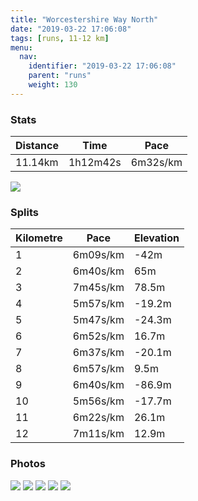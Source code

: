 ```yaml
---
title: "Worcestershire Way North"
date: "2019-03-22 17:06:08"
tags: [runs, 11-12 km]
menu:
  nav:
    identifier: "2019-03-22 17:06:08"
    parent: "runs"
    weight: 130
---
```


### Stats

| Distance | Time | Pace |
|----------|------|------|
|11.14km|1h12m42s|6m32s/km|

<img src='https://maps.googleapis.com/maps/api/staticmap?maptype=roadmap&path=enc:ym{}HhtsM_ASp@}Rk@i^~AgOcDmPdBwHbFmEVyVrDoNQ_TeBiFkS_@gXeKkZWaHtB}a@rZ}ClJiMnGmKh@}AmPmDyJmH`O|CsC_ABfEoKvDnI|A[O~BxBzEdZaJqAxIrKeI`BfAbIqLpJiFmBxCxJjBn@fJpBdCsApAz@dBbAwCcCxEc@~GzBpWbXxCtY|OfDuAlDrOcBvOhAtb@|BvLk@pC&key=AIzaSyAfqMeaZ1CCJFGP5cWud__oZnT_Pybg-1M&size=800x800&markers=color:yellow|label:S|52.24685,-2.39957&markers=color:green|label:F|52.246309999999994,-2.39988'>

### Splits

| Kilometre | Pace | Elevation |
|------|------|-----------|
|1|6m09s/km|-42m|
|2|6m40s/km|65m|
|3|7m45s/km|78.5m|
|4|5m57s/km|-19.2m|
|5|5m47s/km|-24.3m|
|6|6m52s/km|16.7m|
|7|6m37s/km|-20.1m|
|8|6m57s/km|9.5m|
|9|6m40s/km|-86.9m|
|10|5m56s/km|-17.7m|
|11|6m22s/km|26.1m|
|12|7m11s/km|12.9m|

### Photos
<img src='https://dgtzuqphqg23d.cloudfront.net/ucA1tKU0dSWnGxwDxwsKsZl3IIjKcaWCnEeD2ZJTMeA-768x576.jpg'>

<img src='https://dgtzuqphqg23d.cloudfront.net/B9wn8Zpk2l9nxvHYt1D7wrFxtx-z8h1_vzzbMP5D1TI-768x576.jpg'>

<img src='https://dgtzuqphqg23d.cloudfront.net/W76DQtt07HBsOFVxhEcbF9-gb7nqH4slINkCXDOxz_8-768x576.jpg'>

<img src='https://dgtzuqphqg23d.cloudfront.net/5alTIsy2GI93S-s15NFp0nMy8cdMU7ZaOVxxtw93hxk-768x576.jpg'>

<img src='https://dgtzuqphqg23d.cloudfront.net/tBABaVmuf0Ris4KFd9lFeV9bG9fRXBJSsXa8lMKj8J0-768x576.jpg'>
